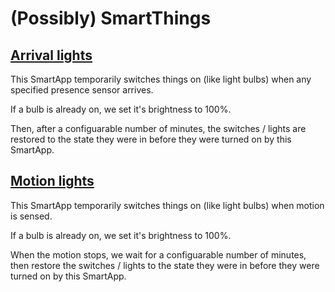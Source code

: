# (Possibly) SmartThings

## [Arrival lights](https://github.com/twisty/PossiblySmartThings/blob/master/smartapps/twisty/arrival-lights.src/)

This SmartApp temporarily switches things on (like light bulbs) when any specified presence sensor arrives.

If a bulb is already on, we set it's brightness to 100%.

Then, after a configuarable number of minutes, the switches / lights are restored to the state they were in before they were turned on by this SmartApp.

## [Motion lights](https://github.com/twisty/PossiblySmartThings/blob/master/smartapps/twisty/motion-lights.src/)

This SmartApp temporarily switches things on (like light bulbs) when motion is sensed.

If a bulb is already on, we set it's brightness to 100%.

When the motion stops, we wait for a configuarable number of minutes, then restore the switches / lights to the state they were in before they were turned on by this SmartApp.
